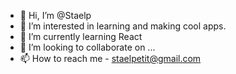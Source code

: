 - 👋 Hi, I’m @Staelp
- 👀 I’m interested in learning and making cool apps.
- 🌱 I’m currently learning React
- 💞️ I’m looking to collaborate on ...
- 📫 How to reach me - staelpetit@gmail.com

<!---
Staelp/Staelp is a ✨ special ✨ repository because its `README.md` (this file) appears on your GitHub profile.
You can click the Preview link to take a look at your changes.
--->
